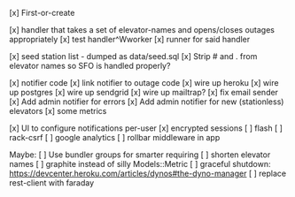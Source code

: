 [x] First-or-create

[x] handler that takes a set of elevator-names and opens/closes outages appropriately
[x] test handler^Wworker
[x] runner for said handler

[x] seed station list - dumped as data/seed.sql
[x] Strip # and . from elevator names so SFO is handled properly?

[x] notifier code
[x] link notifier to outage code
[x] wire up heroku
  [x] wire up postgres
  [x] wire up sendgrid
  [x] wire up mailtrap?
[x] fix email sender
[x] Add admin notifier for errors
[x] Add admin notifier for new (stationless) elevators
[x] some metrics

[x] UI to configure notifications per-user
[x] encrypted sessions
[ ] flash
[ ] rack-csrf
[ ] google analytics
[ ] rollbar middleware in app


Maybe:
[ ] Use bundler groups for smarter requiring
[ ] shorten elevator names
[ ] graphite instead of silly Models::Metric
[ ] graceful shutdown: https://devcenter.heroku.com/articles/dynos#the-dyno-manager
[ ] replace rest-client with faraday

